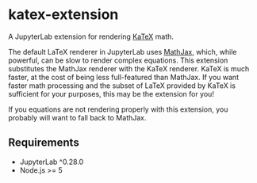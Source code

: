 # katex-extension

A JupyterLab extension for rendering [KaTeX](https://khan.github.io/KaTeX/) math.

The default LaTeX renderer in JupyterLab uses [MathJax](https://www.mathjax.org/),
which, while powerful, can be slow to render complex equations.
This extension substitutes the MathJax renderer with the KaTeX renderer.
KaTeX is much faster, at the cost of being less full-featured than MathJax.
If you want faster math processing and the subset of LaTeX provided by KaTeX is
sufficient for your purposes, this may be the extension for you!

If you equations are not rendering properly with this extension,
you probably will want to fall back to MathJax.

## Requirements

- JupyterLab ^0.28.0
- Node.js >= 5
